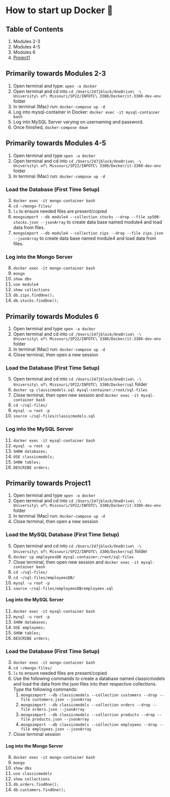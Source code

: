 # How to start up Docker 🐳
## Table of Contents
1. Modules 2-3
2. Modules 4-5
3. Modules 6
4. [Project1](#primarily-towards-project1)

## Primarily towards Modules 2-3
1. Open terminal and type: ```open -a docker```
2. Open terminal and cd into ```cd /Users/247jblock/OneDrive\ -\ University\ of\ Missouri/SP22/INFOTC\ 3380/Docker/it-3380-dev-env``` folder
3. In terminal (Mac) run: ```docker-compose up -d```
4. Log into mysql-container in Docker: ```docker exec -it mysql-container bash```
5. Log into MySQL Server varying on usernaming and password.
6. Once finished, ```docker-compose down```


## Primarily towards Modules 4-5
1. Open terminal and type ```open -a docker```
2. Open terminal and cd into ```cd /Users/247jblock/OneDrive\ -\ University\ of\ Missouri/SP22/INFOTC\ 3380/Docker/it-3380-dev-env``` folder
3. In terminal (Mac) run: ```docker-compose up -d```
### Load the Database (First Time Setup)
3. ```docker exec -it mongo-container bash```
4. ```cd ~/mongo-files/```
5. ```ls``` to ensure needed files are present/copied
6. ```mongoimport --db module4 --collection stocks --drop --file sp500-stocks.json --jsonArray``` to create data base named module4 and load data from files.
7. ```mongoimport --db module4 --collection zips --drop --file zips.json --jsonArray``` to create data base named module4 and load data from files.
### Log into the Mongo Server
8. ```docker exec -it mongo-container bash```
9. ```mongo```
10. ```show dbs```
11. ```use module4```
12. ```show collections```
13. ```db.zips.findOne();```
14. ```db.stocks.findOne();```

## Primarily towards Modules 6
1. Open terminal and type ```open -a docker```
2. Open terminal and cd into ```cd /Users/247jblock/OneDrive\ -\ University\ of\ Missouri/SP22/INFOTC\ 3380/Docker/it-3380-dev-env``` folder
3. In terminal (Mac) run: ```docker-compose up -d```
4. Close terminal, then open a new session
### Load the Database (First Time Setup)
5. Open terminal and cd into ```cd /Users/247jblock/OneDrive\ -\ University\ of\ Missouri/SP22/INFOTC\ 3380/Docker/sql``` folder
6. ```docker cp classicmodels.sql mysql-container:/root/sql-files```
7. Close terminal, then open new session and ```docker exec -it mysql-container bash```
8. ```cd ~/sql-files/```
9. ```mysql -u root -p```
10. ```source ~/sql-files/classicmodels.sql```
### Log into the MySQL Server
11. ```docker exec -it mysql-container bash```
12. ```mysql -u root -p```
13. ```SHOW databases;```
14. ```USE classicmodels;```
15. ```SHOW tables;```
16. ```DESCRIBE orders;```

<h2>Primarily towards Project1</h2>

1. Open terminal and type ```open -a docker```
2. Open terminal and cd into ```cd /Users/247jblock/OneDrive\ -\ University\ of\ Missouri/SP22/INFOTC\ 3380/Docker/it-3380-dev-env``` folder
3. In terminal (Mac) run: ```docker-compose up -d```
4. Close terminal, then open a new session
### Load the MySQL Database (First Time Setup)
5. Open terminal and cd into ```cd /Users/247jblock/OneDrive\ -\ University\ of\ Missouri/SP22/INFOTC\ 3380/Docker/sql``` folder
6. ```docker cp employeesDB mysql-container:/root/sql-files```
7. Close terminal, then open new session and ```docker exec -it mysql-container bash```
8. ```cd ~/sql-files/```
9. ```cd ~/sql-files/employeesDB/```
10. ```mysql -u root -p```
11. ```source ~/sql-files/employeesDB/employees.sql```
#### Log into the MySQL Server
11. ```docker exec -it mysql-container bash```
12. ```mysql -u root -p```
13. ```SHOW databases;```
14. ```USE employees;```
15. ```SHOW tables;```
16. ```DESCRIBE orders;```
### Load the Database (First Time Setup)
3. ```docker exec -it mongo-container bash```
4. ```cd ~/mongo-files/```
5. ```ls``` to ensure needed files are present/copied
6. Use the following commands to create a database named classicmodels and load the data from the json files into their respective collections. Type the following commands:
   1. ```mongoimport --db classicmodels --collection customers --drop --file customers.json --jsonArray```
   2. ```mongoimport --db classicmodels --collection orders --drop --file orders.json --jsonArray```
   3. ```mongoimport --db classicmodels --collection products --drop --file products.json --jsonArray```
   4. ```mongoimport --db classicmodels --collection employees --drop --file employees.json --jsonArray```
7. Close terminal session
#### Log into the Mongo Server
8. ```docker exec -it mongo-container bash```
9. ```mongo```
10. ```show dbs```
11. ```use classicmodels```
12. ```show collections```
13. ```db.orders.findOne();```
14. ```db.customers.findOne();```
